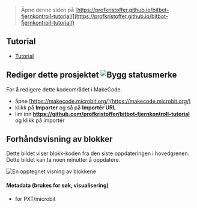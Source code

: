 
> Åpne denne siden på [https://profkristoffer.github.io/bitbot-fjernkontroll-tutorial/](https://profkristoffer.github.io/bitbot-fjernkontroll-tutorial/)

## Tutorial

* [Tutorial](/bitbot-fjernkontroll-tutorial/Tutorial)

## Rediger dette prosjektet ![Bygg statusmerke](https://github.com/profkristoffer/bitbot-fjernkontroll-tutorial/workflows/MakeCode/badge.svg)

For å redigere dette kodeområdet i MakeCode.

* åpne [https://makecode.microbit.org/](https://makecode.microbit.org/)
* klikk på **Importer** og så på **Importér URL**
* lim inn **https://github.com/profkristoffer/bitbot-fjernkontroll-tutorial** og klikk på importér

## Forhåndsvisning av blokker

Dette bildet viser blokk-koden fra den siste oppdateringen i hovedgrenen.
Dette bildet kan ta noen minutter å oppdatere.

![En opptegnet visning av blokkene](https://github.com/profkristoffer/bitbot-fjernkontroll-tutorial/raw/master/.github/makecode/blocks.png)

#### Metadata (brukes for søk, visualisering)

* for PXT/microbit
<script src="https://makecode.com/gh-pages-embed.js"></script><script>makeCodeRender("{{ site.makecode.home_url }}", "{{ site.github.owner_name }}/{{ site.github.repository_name }}");</script>
